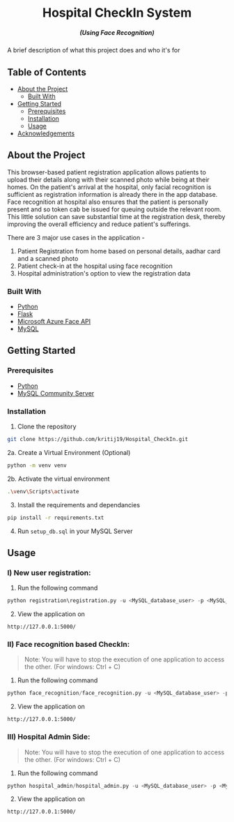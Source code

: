
<h1 align="center">Hospital CheckIn System </h1>
<h5 align="center"><em>(Using Face Recognition)</em></h5>

A brief description of what this project does and who it's for


## Table of Contents


* [About the Project](#about-the-project)
  * [Built With](#built-with)
* [Getting Started](#getting-started)
  * [Prerequisites](#prerequisites)
  * [Installation](#installation)
  * [Usage](#usage)
* [Acknowledgements](#acknowledgements)


## About the Project

This browser-based patient registration application allows patients to upload their details along with their scanned photo while being at their homes. On the patient's arrival at the hospital, only facial recognition is sufficient as registration information is already there in the app database. Face recognition at hospital also ensures that the patient is personally present and so token cab be issued for queuing outside the relevant room.  This little solution can save substantial time at the registration desk, thereby improving the overall efficiency and reduce patient's sufferings. 

There are 3 major use cases in the application -
1. Patient Registration from home based on personal details, aadhar card and a scanned photo
2. Patient check-in at the hospital using face recognition
3. Hospital administration's option to view the registration data

### Built With

* [Python](https://www.python.org/)
* [Flask](https://palletsprojects.com/p/flask/)
* [Microsoft Azure Face API](https://azure.microsoft.com/en-in/services/cognitive-services/face/#overview)
* [MySQL](https://jquery.com)
## Getting Started

### Prerequisites

* [Python](https://www.python.org/)
* [MySQL Community Server](https://dev.mysql.com/downloads/mysql/)

### Installation

1. Clone the repository
```sh
git clone https://github.com/kritij19/Hospital_CheckIn.git
```
2a. Create a Virtual Environment (Optional)
```sh
python -m venv venv
```
2b. Activate the virtual environment 
```sh
.\venv\Scripts\activate
```
3. Install the requirements and dependancies
```sh
pip install -r requirements.txt
```
4. Run `setup_db.sql` in your MySQL Server  

## Usage

### I) New user registration:

1. Run the following command
```python
python registration\registration.py -u <MySQL_database_user> -p <MySQL_database_password>
```
2. View the application on
```
http://127.0.0.1:5000/
```

### II) Face recognition based CheckIn:
> Note: You will have to stop the execution of one application to access the other. (For windows: Ctrl + C)
1. Run the following command
```python
python face_recognition/face_recognition.py -u <MySQL_database_user> -p <MySQL_database_password>
```
2. View the application on
```
http://127.0.0.1:5000/
```
### III) Hospital Admin Side:
> Note: You will have to stop the execution of one application to access the other. (For windows: Ctrl + C)
1. Run the following command
```python
python hospital_admin/hospital_admin.py -u <MySQL_database_user> -p <MySQL_database_password>
```
2. View the application on
```
http://127.0.0.1:5000/
```


